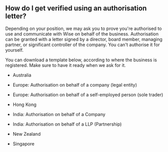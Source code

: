 ## How do I get verified using an authorisation letter?  
Depending on your position, we may ask you to prove you're authorised to use and communicate with Wise on behalf of the business. Authorisation can be granted with a letter signed by a director, board member, managing partner, or significant controller of the company. You can't authorise it for yourself.

You can download a template below, according to where the business is registered. Make sure to have it ready when we ask for it. 

  * Australia

  * Europe: Authorisation on behalf of a company (legal entity)

  * Europe: Authorisation on behalf of a self-employed person (sole trader)

  * Hong Kong

  * India: Authorisation on behalf of a Company

  * India: Authorisation on behalf of a LLP (Partnership)

  * New Zealand

  * Singapore